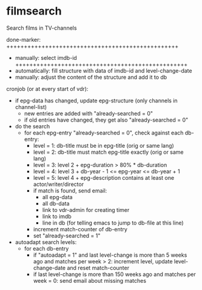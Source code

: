 # filmsearch
Search films in TV-channels

done-marker: +++++++++++++++++++++++++++++++++++++++++++++++++

- manually:      select imdb-id
+++++++++++++++++++++++++++++++++++++++++++++++++
- automatically: fill structure with data of imdb-id and level-change-date
- manually:      adjust the content of the structure and add it to db

cronjob (or at every start of vdr):
- if epg-data has changed, update epg-structure (only channels in channel-list)
  - new entries are added with "already-searched = 0"
  - if old entries have changed, they get also "already-searched = 0"
- do the search
  - for each epg-entry "already-searched = 0", check against each db-entry:
    - level = 1: db-title must be in epg-title (orig or same lang)
    - level = 2: db-title must match epg-title exactly (orig or same lang)
    - level = 3: level 2 + epg-duration > 80% * db-duration
    - level = 4: level 3 + db-year - 1 <= epg-year <= db-year + 1
    - level = 5: level 4 + epg-description contains at least one
                 actor/writer/director
    - if match is found, send email:
      - all epg-data
      - all db-data
      - link to vdr-admin for creating timer
      - link to imdb
      - line in db (for telling emacs to jump to db-file at this line)
    - increment match-counter of db-entry
    - set "already-searched = 1"
- autoadapt search levels:
  - for each db-entry
    - if "autoadapt = 1" and last level-change is more than 5 weeks ago and
      matches per week > 2:
      increment level, update level-change-date and reset match-counter
    - if last level-change is more than 150 weeks ago and matches per week = 0:
      send email about missing matches
